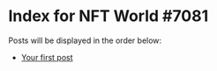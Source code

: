 # Index for NFT World #7081
Posts will be displayed in the order below:

- [Your first post](./001-first.md)


